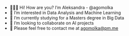 - 👩🏼‍💻 Hi! How are you? I’m Aleksandra - @agomolka
- 🦾 I’m interested in Data Analysis and Machine Learning
- 🌱 I’m currently studying for a Masters degree in Big Data
- 🧮 I’m looking to collaborate on AI projects
- 📩 Please feel free to contact me at agomolka@pm.me

<!---
axrozwadowska/axrozwadowska is a ✨ special ✨ repository because its `README.md` (this file) appears on your GitHub profile.
You can click the Preview link to take a look at your changes.
--->
